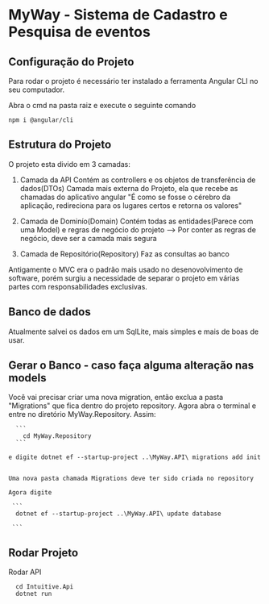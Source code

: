 # MyWay - Sistema de Cadastro e Pesquisa de eventos

## Configuração do Projeto

Para rodar o projeto é necessário ter instalado a ferramenta Angular CLI no seu computador.

Abra o cmd na pasta raiz e execute o seguinte comando 
```
npm i @angular/cli

```
## Estrutura do Projeto

O projeto esta divido em 3 camadas:

  1. Camada da API
      Contém as controllers e os objetos de transferência de dados(DTOs)
      Camada mais externa do Projeto, ela que recebe as chamadas do aplicativo angular
      "É como se fosse o cérebro da aplicação, redireciona para os lugares certos e retorna os valores"
      
  2. Camada de Dominío(Domain)
      Contém todas as entidades(Parece com uma Model) e regras de negócio do projeto --> Por conter as regras de negócio, deve ser a camada mais segura
      
  3. Camada de Repositório(Repository)
      Faz as consultas ao banco 
      
Antigamente o MVC era o padrão mais usado no desenovolvimento de software, porém surgiu a necessidade de separar o projeto em várias partes com responsabilidades exclusivas. 



## Banco de dados

  Atualmente salvei os dados em um SqlLite, mais simples e mais de boas de usar. 
  
## Gerar o Banco - caso faça alguma alteração nas models
  
  Você vai precisar criar uma nova migration, então exclua a pasta "Migrations" que fica dentro do projeto repository. Agora abra o terminal e entre no diretório MyWay.Repository. Assim: 
  
      ```
        cd MyWay.Repository
      ```
        
    e digite dotnet ef --startup-project ..\MyWay.API\ migrations add init 

    
    Uma nova pasta chamada Migrations deve ter sido criada no repository
    
    Agora digite
    
     ```
      dotnet ef --startup-project ..\MyWay.API\ update database 
    
     ```
     
## Rodar Projeto

Rodar API
  ```
    cd Intuitive.Api
    dotnet run
  ```
  
 
